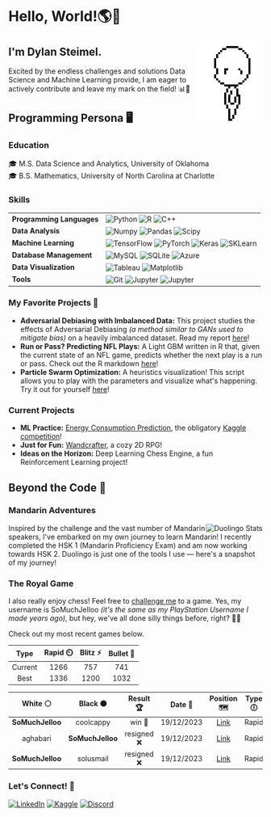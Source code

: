 # Hello, World!🌎👋

<img align="right" alt="GIF" height="160px" src="base3.gif" />

## I'm Dylan Steimel. 

Excited by the endless challenges and solutions Data Science and Machine Learning provide, I am eager to actively contribute and leave my mark on the field! 📊🤖

## Programming Persona 🖥️

### Education
🎓 M.S. Data Science and Analytics, University of Oklahoma<br>
🎓 B.S. Mathematics, University of North Carolina at Charlotte

### Skills

<table>
  <tr>
    <td align="left">
      <strong>Programming Languages</strong>
    </td>
    <td align="left">
      <img style="vertical-align: middle;" alt="Python" src="https://img.shields.io/badge/Python-FFD43B?style=for-the-badge&logo=python&logoColor=blue" />
      <img style="vertical-align: middle;" alt="R" src="https://img.shields.io/badge/R-276DC3?style=for-the-badge&logo=r&logoColor=white" />
      <img style="vertical-align: middle;" alt="C++" src="https://img.shields.io/badge/C%2B%2B-00599C?style=for-the-badge&logo=c%2B%2B&logoColor=white" />
    </td>
  </tr>
  <tr>
    <td align="left">
      <strong>Data Analysis</strong>
    </td>
    <td align="left">
      <img style="vertical-align: middle;" alt="Numpy" src="https://img.shields.io/badge/numpy-%23013243.svg?style=for-the-badge&logo=numpy&logoColor=white" />
      <img style="vertical-align: middle;" alt="Pandas" src="https://img.shields.io/badge/pandas-%23150458.svg?style=for-the-badge&logo=pandas&logoColor=white" />
      <img style="vertical-align: middle;" alt="Scipy" src="https://img.shields.io/badge/SciPy-%230C55A5.svg?style=for-the-badge&logo=scipy&logoColor=%white" />
    </td>
  </tr>
  <tr>
    <td align="left">
      <strong>Machine Learning</strong>
    </td>
    <td align="left">
      <img style="vertical-align: middle;" alt="TensorFlow" src="https://img.shields.io/badge/TensorFlow-%23FF6F00.svg?style=for-the-badge&logo=TensorFlow&logoColor=white" />
      <img style="vertical-align: middle;" alt="PyTorch" src="https://img.shields.io/badge/PyTorch-%23EE4C2C.svg?style=for-the-badge&logo=PyTorch&logoColor=white" />
      <img style="vertical-align: middle;" alt="Keras" src="https://img.shields.io/badge/Keras-%23D00000.svg?style=for-the-badge&logo=Keras&logoColor=white" />
      <img style="vertical-align: middle;" alt="SKLearn" src="https://img.shields.io/badge/scikit--learn-%23F7931E.svg?style=for-the-badge&logo=scikit-learn&logoColor=white" />
    </td>
  </tr>
  <tr>
    <td align="left">
      <strong>Database Management</strong>
    </td>
    <td align="left">
      <img style="vertical-align: middle;" alt="MySQL" src="https://img.shields.io/badge/MySQL-005C84?style=for-the-badge&logo=mysql&logoColor=white" />
      <img style="vertical-align: middle;" alt="SQLite" src="https://img.shields.io/badge/Sqlite-003B57?style=for-the-badge&logo=sqlite&logoColor=white" />
      <img style="vertical-align: middle;" alt="Azure" src="https://img.shields.io/badge/microsoft%20azure-0089D6?style=for-the-badge&logo=microsoft-azure&logoColor=white" />
    </td>
  </tr>
  <tr>
    <td align="left">
      <strong>Data Visualization</strong>
    </td>
    <td align="left">
      <img style="vertical-align: middle;" alt="Tableau" src="https://img.shields.io/badge/Tableau-E97627?style=for-the-badge&logo=Tableau&logoColor=white" />
      <img style="vertical-align: middle;" alt="Matplotlib" src="https://img.shields.io/badge/Matplotlib-%23ffffff.svg?style=for-the-badge&logo=Matplotlib&logoColor=black" />
    </td>
  </tr>
  <tr>
    <td align="left">
      <strong>Tools</strong>
    </td>
    <td align="left">
      <img style="vertical-align: middle;" alt="Git" src="https://img.shields.io/badge/GIT-E44C30?style=for-the-badge&logo=git&logoColor=white" />
      <img style="vertical-align: middle;" alt="Jupyter" src="https://img.shields.io/badge/Jupyter-F37626.svg?&style=for-the-badge&logo=Jupyter&logoColor=white" />
      <img style="vertical-align: middle;" alt="Jupyter" src="https://img.shields.io/badge/VSCode-0078D4?style=for-the-badge&logo=visual%20studio%20code&logoColor=white" />
    </td>
  </tr>
</table>

### My Favorite Projects 🌟
- **Adversarial Debiasing with Imbalanced Data:** This project studies the effects of Adversarial Debiasing _(a method similar to GANs used to mitigate bias)_ on a heavily imbalanced dataset.  Read my report [here](https://github.com/steimel60/Steimel_OUDSA5900/blob/main/5900_Report_dsteimel.pdf)!
- **Run or Pass? Predicting NFL Plays:** A Light GBM written in R that, given the current state of an NFL game, predicts whether the next play is a run or pass. Check out the R markdown [here](https://github.com/steimel60/5103_Project_NFL/blob/main/dsteimel_ckutson_project.rmd)!
- **Particle Swarm Optimization:** A heuristics visualization! This script allows you to play with the parameters and visualize what's happening. Try it out for yourself [here](https://github.com/steimel60/OU/blob/main/animate_PSO.py)!

### Current Projects
- **ML Practice:** [Energy Consumption Prediction](https://github.com/steimel60/Kaggle-Enefit/blob/main/enefit-energy-predictor.ipynb), the obligatory [Kaggle competition](https://www.kaggle.com/competitions/predict-energy-behavior-of-prosumers)!
- **Just for Fun:** [Wandcrafter](https://github.com/steimel60/Wandcrafter), a cozy 2D RPG!
- **Ideas on the Horizon:** Deep Learning Chess Engine, a fun Reinforcement Learning project!

<!-- Maybe use if more active
<img src = "https://github-readme-activity-graph.vercel.app/graph?username=steimel60&theme=dark" />
<img src = "https://github-readme-stats-git-masterrstaa-rickstaa.vercel.app/api?username=steimel60&theme=dark" />
<img src="https://github-profile-summary-cards.vercel.app/api/cards/profile-details?username=steimel60&theme=dark" />
to place next to each other place in container
<div>
  <img src="https://github-readme-stats.vercel.app/api/top-langs/?username=steimel60&theme=dark" />
</div>
-->

## Beyond the Code 🚀

### Mandarin Adventures
<img align = "right" src="https://duolingo-stats-card.vercel.app/api?id=488374565&theme=github-dark" alt="Duolingo Stats"/>
Inspired by the challenge and the vast number of Mandarin speakers, I've embarked on my own journey to learn Mandarin! I recently completed the HSK 1 (Mandarin Proficiency Exam) and am now working towards HSK 2. Duolingo is just one of the tools I use — here's a snapshot of my journey!
<br clear="right"/>

### The Royal Game

I also really enjoy chess! Feel free to [challenge me](https://www.chess.com/member/somuchjelloo) to a game. Yes, my username is SoMuchJelloo _(it's the same as my PlayStation Username I made years ago)_, but hey, we've all done silly things before, right? 🤷‍♂️

Check out my most recent games below.
<!--START_SECTION:chessStats-->
<!-- Automatically generated with https://github.com/Balastrong/chess-stats-action -->

| Type | Rapid ⏲️ | Blitz ⚡ | Bullet 🔫 |
|:---:|:---:|:---:|:---:|
| Current | 1266 | 757 | 741 |
| Best | 1336 | 1200 | 1032 |

| White ⚪ | Black ⚫ | Result 🏆 | Date 📅 | Position 🗺️ | Type 🕕 |
|:---:|:---:|:---:|:---:|:---:|:---:|
| **SoMuchJelloo** | coolcappy | win 🥇 | 19/12/2023 | <a href="http://www.ee.unb.ca/cgi-bin/tervo/fen.pl?select=k3rr2/Q2R1p1p/5n2/2R5/P7/2P1P3/1P4PP/6K1 b - -">Link</a> | Rapid |
| aghabari | **SoMuchJelloo** | resigned ❌ | 19/12/2023 | <a href="http://www.ee.unb.ca/cgi-bin/tervo/fen.pl?select=8/3Q1pkp/6p1/4p3/P3P3/8/1PP2PPP/5RK1 b - -">Link</a> | Rapid |
| **SoMuchJelloo** | solusmail | resigned ❌ | 19/12/2023 | <a href="http://www.ee.unb.ca/cgi-bin/tervo/fen.pl?select=3q1rk1/2p2ppp/p1r1b3/3pP1b1/6P1/5Q2/P4P1P/3R1RK1 w - -">Link</a> | Rapid |

<!--END_SECTION:chessStats-->

### Let's Connect! 🤝

[![LinkedIn](https://img.shields.io/badge/LinkedIn-0077B5?style=for-the-badge&logo=linkedin&logoColor=white)](https://www.linkedin.com/in/steimel60/)
[![Kaggle](https://img.shields.io/badge/Kaggle-20BEFF?style=for-the-badge&logo=Kaggle&logoColor=white)](https://www.kaggle.com/dylansteimel)
[![Discord](https://img.shields.io/badge/Discord-5865F2?style=for-the-badge&logo=discord&logoColor=white)](https://www.discordapp.com/users/steimel60)


<!--
**steimel60/steimel60** is a ✨ _special_ ✨ repository because its `README.md` (this file) appears on your GitHub profile.

Here are some ideas to get you started:

- 🔭 I’m currently working on ...
- 🌱 I’m currently learning ...
- 👯 I’m looking to collaborate on ...
- 🤔 I’m looking for help with ...
- 💬 Ask me about ...
- 📫 How to reach me: ...
- 😄 Pronouns: ...
- ⚡ Fun fact: ...
-->
